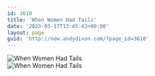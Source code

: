 ```yaml
---
id: 3610
title: 'When Women Had Tails'
date: '2023-03-17T13:45:43+00:00'
layout: page
guid: 'http://new.andydixon.com/?page_id=3610'
---
```


![When Women Had Tails](https://i0.wp.com/assets.g8x2.ldn.idrivee2-23.com/posters/When%20Women%20Had%20Tails%2001.jpg?w=1200&ssl=1 "When Women Had Tails")  
![When Women Had Tails](https://i0.wp.com/assets.g8x2.ldn.idrivee2-23.com/posters/When%20Women%20Had%20Tails%2002.jpg?w=1200&ssl=1 "When Women Had Tails")